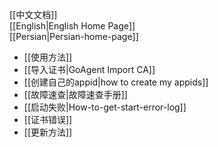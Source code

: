 
[[中文文档]]<br>
[[English|English Home Page]]<br>
[[Persian|Persian-home-page]]<br>
    
* [[使用方法]]
* [[导入证书|GoAgent Import CA]]
* [[创建自己的appid|how to create my appids]]
* [[故障速查|故障速查手册]]
* [[启动失败|How-to-get-start-error-log]]
* [[证书错误]]
* [[更新方法]]
